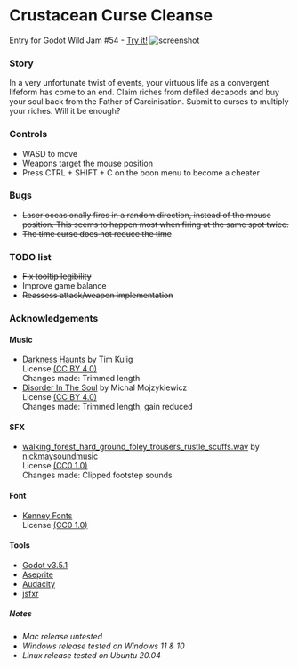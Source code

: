 # Crustacean Curse Cleanse
Entry for Godot Wild Jam #54 - [Try it!](https://melo484b.itch.io/crustacean-curse-cleanse)
![screenshot](https://user-images.githubusercontent.com/95886475/219910276-6f80689b-5a34-4418-9fe5-4ec41f447631.png)
### Story
In a very unfortunate twist of events, your virtuous life as a convergent lifeform has come to an end. Claim riches from defiled decapods and buy your soul back from the Father of Carcinisation. Submit to curses to multiply your riches. Will it be enough?
### Controls
 - WASD to move
 - Weapons target the mouse position
 - Press CTRL + SHIFT + C on the boon menu to become a cheater
### Bugs
 - ~~Laser occasionally fires in a random direction, instead of the mouse position. This seems to happen most when firing at the same spot twice.~~
 - ~~The time curse does not reduce the time~~
### TODO list
 - ~~Fix tooltip legibility~~
 - Improve game balance
 - ~~Reassess attack/weapon implementation~~
### Acknowledgements

#### Music
 - [Darkness Haunts](https://filmmusic.io/song/8696-darkness-haunts) by Tim Kulig<br>
License [(CC BY 4.0)](https://filmmusic.io/standard-license)<br>
Changes made: Trimmed length<br>
 - [Disorder In The Soul](https://filmmusic.io/song/10062-disorder-in-the-soul) by Michal Mojzykiewicz<br>
License [(CC BY 4.0)](https://filmmusic.io/standard-license)<br>
Changes made: Trimmed length, gain reduced

#### SFX
 - [walking_forest_hard_ground_foley_trousers_rustle_scuffs.wav](https://freesound.org/people/nickmaysoundmusic/sounds/503264/) by [nickmaysoundmusic](https://freesound.org/people/nickmaysoundmusic/)<br>
 License [(CC0 1.0)](https://creativecommons.org/publicdomain/zero/1.0/)<br>
Changes made: Clipped footstep sounds

#### Font
 - [Kenney Fonts](https://kenney.nl/assets/kenney-fonts)<br>
 License [(CC0 1.0)](https://creativecommons.org/publicdomain/zero/1.0/)

#### Tools
 - [Godot v3.5.1](https://godotengine.org/)
 - [Aseprite](https://www.aseprite.org/)
 - [Audacity](https://www.audacityteam.org/)
 - [jsfxr](https://sfxr.me)
##### Notes
 - <em>Mac release untested<em>
 - <em>Windows release tested on Windows 11 & 10<em>
 - <em>Linux release tested on Ubuntu 20.04<em>
